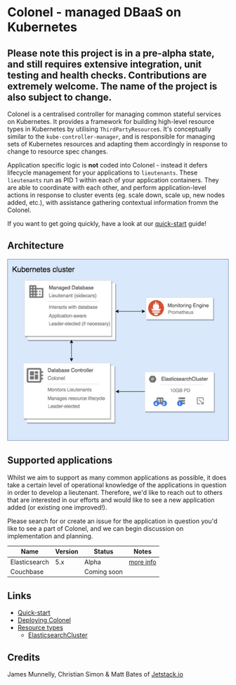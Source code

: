 # Colonel - managed DBaaS on Kubernetes

## Please note this project is in a pre-alpha state, and still requires extensive integration, unit testing and health checks. Contributions are extremely welcome. The name of the project is also subject to change.

Colonel is a centralised controller for managing common stateful services on Kubernetes.
It provides a framework for building high-level resource types in Kubernetes by utilising
`ThirdPartyResource`s. It's conceptually similar to the `kube-controller-manager`, and is
responsible for managing sets of Kubernetes resources and adapting them accordingly in response
to change to resource spec changes.

Application specific logic is **not** coded into Colonel - instead it defers lifecycle management
for your applications to `lieutenants`. These `lieutenants` run as PID 1 within each of your
application containers. They are able to coordinate with each other, and perform application-level
actions in response to cluster events (eg. scale down, scale up, new nodes added, etc.), with assistance
gathering contextual information fromm the Colonel.

If you want to get going quickly, have a look at our [quick-start](docs/quick-start) guide!

## Architecture

![alt text](docs/arch.jpg)

## Supported applications

Whilst we aim to support as many common applications as possible, it does take a certain level of operational
knowledge of the applications in question in order to develop a lieutenant. Therefore, we'd like to reach out
to others that are interested in our efforts and would like to see a new application added (or existing one improved!).

Please search for or create an issue for the application in question you'd like to see a part of Colonel,
and we can begin discussion on implementation and planning.

| Name          | Version   | Status      | Notes                                                             |
| ------------- | --------- | ----------- | ----------------------------------------------------------------- |
| Elasticsearch | 5.x       | Alpha       | [more info](docs/supported-types/elasticsearch-cluster.md#notes)  |
| Couchbase     |           | Coming soon |                                                                   |

## Links

* [Quick-start](docs/quick-start)
* [Deploying Colonel](docs/deploy.md)
* [Resource types](docs/supported-types/README.md)
  * [ElasticsearchCluster](docs/supported-types/elasticsearch-cluster.md)

## Credits

James Munnelly, Christian Simon & Matt Bates of [Jetstack.io](https://www.jetstack.io/)
